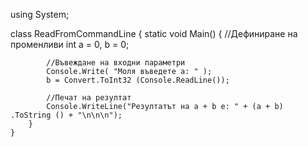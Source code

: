 ﻿using System;

class ReadFromCommandLine
    {
        static void Main()
        {
            //Дефиниране на променливи
            int a = 0, b = 0;

            //Въвеждане на входни параметри
            Console.Write( "Моля въведете а: " );
            b = Convert.ToInt32 (Console.ReadLine());

            //Печат на резултат
            Console.WriteLine("Резултатът на a + b е: " + (a + b) .ToString () + "\n\n\n");
        }
    }